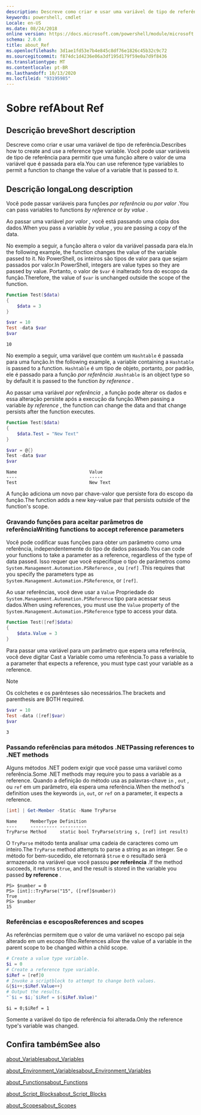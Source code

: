 ```yaml
---
description: Descreve como criar e usar uma variável de tipo de referência. Você pode usar variáveis de tipo de referência para permitir que uma função altere o valor de uma variável que é passada para ela.
keywords: powershell, cmdlet
Locale: en-US
ms.date: 08/24/2018
online version: https://docs.microsoft.com/powershell/module/microsoft.powershell.core/about/about_ref?view=powershell-5.1&WT.mc_id=ps-gethelp
schema: 2.0.0
title: about_Ref
ms.openlocfilehash: 3d1ae1fd53e7b4e845c8df76e1826c45b32c9c72
ms.sourcegitcommit: f874dc1d4236e06a3df195d179f59e0a7d9f8436
ms.translationtype: MT
ms.contentlocale: pt-BR
ms.lasthandoff: 10/13/2020
ms.locfileid: "93195985"
---
```

# <a name="about-ref"></a><span data-ttu-id="a52d6-105">Sobre ref</span><span class="sxs-lookup"><span data-stu-id="a52d6-105">About Ref</span></span>

## <a name="short-description"></a><span data-ttu-id="a52d6-106">Descrição breve</span><span class="sxs-lookup"><span data-stu-id="a52d6-106">Short description</span></span>

<span data-ttu-id="a52d6-107">Descreve como criar e usar uma variável de tipo de referência.</span><span class="sxs-lookup"><span data-stu-id="a52d6-107">Describes how to create and use a reference type variable.</span></span> <span data-ttu-id="a52d6-108">Você pode usar variáveis de tipo de referência para permitir que uma função altere o valor de uma variável que é passada para ela.</span><span class="sxs-lookup"><span data-stu-id="a52d6-108">You can use reference type variables to permit a function to change the value of a variable that is passed to it.</span></span>

## <a name="long-description"></a><span data-ttu-id="a52d6-109">Descrição longa</span><span class="sxs-lookup"><span data-stu-id="a52d6-109">Long description</span></span>

<span data-ttu-id="a52d6-110">Você pode passar variáveis para funções *por referência* ou *por valor* .</span><span class="sxs-lookup"><span data-stu-id="a52d6-110">You can pass variables to functions *by reference* or *by value* .</span></span>

<span data-ttu-id="a52d6-111">Ao passar uma variável *por valor* , você está passando uma cópia dos dados.</span><span class="sxs-lookup"><span data-stu-id="a52d6-111">When you pass a variable *by value* , you are passing a copy of the data.</span></span>

<span data-ttu-id="a52d6-112">No exemplo a seguir, a função altera o valor da variável passada para ela.</span><span class="sxs-lookup"><span data-stu-id="a52d6-112">In the following example, the function changes the value of the variable passed to it.</span></span> <span data-ttu-id="a52d6-113">No PowerShell, os inteiros são tipos de valor para que sejam passados por valor.</span><span class="sxs-lookup"><span data-stu-id="a52d6-113">In PowerShell, integers are value types so they are passed by value.</span></span>
<span data-ttu-id="a52d6-114">Portanto, o valor de `$var` é inalterado fora do escopo da função.</span><span class="sxs-lookup"><span data-stu-id="a52d6-114">Therefore, the value of `$var` is unchanged outside the scope of the function.</span></span>

```powershell
Function Test($data)
{
    $data = 3
}

$var = 10
Test -data $var
$var
```

```output
10
```

<span data-ttu-id="a52d6-115">No exemplo a seguir, uma variável que contém um `Hashtable` é passada para uma função.</span><span class="sxs-lookup"><span data-stu-id="a52d6-115">In the following example, a variable containing a `Hashtable` is passed to a function.</span></span> <span data-ttu-id="a52d6-116">`Hashtable` é um tipo de objeto, portanto, por padrão, ele é passado para a função *por referência* .</span><span class="sxs-lookup"><span data-stu-id="a52d6-116">`Hashtable` is an object type so by default it is passed to the function *by reference* .</span></span>

<span data-ttu-id="a52d6-117">Ao passar uma variável *por referência* , a função pode alterar os dados e essa alteração persiste após a execução da função.</span><span class="sxs-lookup"><span data-stu-id="a52d6-117">When passing a variable *by reference* , the function can change the data and that change persists after the function executes.</span></span>

```powershell
Function Test($data)
{
    $data.Test = "New Text"
}

$var = @{}
Test -data $var
$var
```

```output
Name                           Value
----                           -----
Test                           New Text
```

<span data-ttu-id="a52d6-118">A função adiciona um novo par chave-valor que persiste fora do escopo da função.</span><span class="sxs-lookup"><span data-stu-id="a52d6-118">The function adds a new key-value pair that persists outside of the function's scope.</span></span>

### <a name="writing-functions-to-accept-reference-parameters"></a><span data-ttu-id="a52d6-119">Gravando funções para aceitar parâmetros de referência</span><span class="sxs-lookup"><span data-stu-id="a52d6-119">Writing functions to accept reference parameters</span></span>

<span data-ttu-id="a52d6-120">Você pode codificar suas funções para obter um parâmetro como uma referência, independentemente do tipo de dados passado.</span><span class="sxs-lookup"><span data-stu-id="a52d6-120">You can code your functions to take a parameter as a reference, regardless of the type of data passed.</span></span> <span data-ttu-id="a52d6-121">Isso requer que você especifique o tipo de parâmetros como `System.Management.Automation.PSReference` , ou `[ref]` .</span><span class="sxs-lookup"><span data-stu-id="a52d6-121">This requires that you specify the parameters type as `System.Management.Automation.PSReference`, or `[ref]`.</span></span>

<span data-ttu-id="a52d6-122">Ao usar referências, você deve usar a `Value` Propriedade do `System.Management.Automation.PSReference` tipo para acessar seus dados.</span><span class="sxs-lookup"><span data-stu-id="a52d6-122">When using references, you must use the `Value` property of the `System.Management.Automation.PSReference` type to access your data.</span></span>

```powershell
Function Test([ref]$data)
{
    $data.Value = 3
}
```

<span data-ttu-id="a52d6-123">Para passar uma variável para um parâmetro que espera uma referência, você deve digitar Cast a Variable como uma referência.</span><span class="sxs-lookup"><span data-stu-id="a52d6-123">To pass a variable to a parameter that expects a reference, you must type cast your variable as a reference.</span></span>

> [!NOTE]
> <span data-ttu-id="a52d6-124">Os colchetes e os parênteses são necessários.</span><span class="sxs-lookup"><span data-stu-id="a52d6-124">The brackets and parenthesis are BOTH required.</span></span>

```powershell
$var = 10
Test -data ([ref]$var)
$var
```

```output
3
```

### <a name="passing-references-to-net-methods"></a><span data-ttu-id="a52d6-125">Passando referências para métodos .NET</span><span class="sxs-lookup"><span data-stu-id="a52d6-125">Passing references to .NET methods</span></span>

<span data-ttu-id="a52d6-126">Alguns métodos .NET podem exigir que você passe uma variável como referência.</span><span class="sxs-lookup"><span data-stu-id="a52d6-126">Some .NET methods may require you to pass a variable as a reference.</span></span> <span data-ttu-id="a52d6-127">Quando a definição do método usa as palavras-chave `in` , `out` , ou `ref` em um parâmetro, ela espera uma referência.</span><span class="sxs-lookup"><span data-stu-id="a52d6-127">When the method's definition uses the keywords `in`, `out`, or `ref` on a parameter, it expects a reference.</span></span>

```powershell
[int] | Get-Member -Static -Name TryParse
```

```output
Name     MemberType Definition
----     ---------- ----------
TryParse Method     static bool TryParse(string s, [ref] int result)
```

<span data-ttu-id="a52d6-128">O `TryParse` método tenta analisar uma cadeia de caracteres como um inteiro.</span><span class="sxs-lookup"><span data-stu-id="a52d6-128">The `TryParse` method attempts to parse a string as an integer.</span></span> <span data-ttu-id="a52d6-129">Se o método for bem-sucedido, ele retornará `$true` e o resultado será armazenado na variável que você passou **por referência** .</span><span class="sxs-lookup"><span data-stu-id="a52d6-129">If the method succeeds, it returns `$true`, and the result is stored in the variable you passed **by reference** .</span></span>

```
PS> $number = 0
PS> [int]::TryParse("15", ([ref]$number))
True
PS> $number
15
```

### <a name="references-and-scopes"></a><span data-ttu-id="a52d6-130">Referências e escopos</span><span class="sxs-lookup"><span data-stu-id="a52d6-130">References and scopes</span></span>

<span data-ttu-id="a52d6-131">As referências permitem que o valor de uma variável no escopo pai seja alterado em um escopo filho.</span><span class="sxs-lookup"><span data-stu-id="a52d6-131">References allow the value of a variable in the parent scope to be changed within a child scope.</span></span>

```powershell
# Create a value type variable.
$i = 0
# Create a reference type variable.
$iRef = [ref]0
# Invoke a scriptblock to attempt to change both values.
&{$i++;$iRef.Value++}
# Output the results.
"`$i = $i;`$iRef = $($iRef.Value)"
```

```output
$i = 0;$iRef = 1
```

<span data-ttu-id="a52d6-132">Somente a variável do tipo de referência foi alterada.</span><span class="sxs-lookup"><span data-stu-id="a52d6-132">Only the reference type's variable was changed.</span></span>

## <a name="see-also"></a><span data-ttu-id="a52d6-133">Confira também</span><span class="sxs-lookup"><span data-stu-id="a52d6-133">See also</span></span>

[<span data-ttu-id="a52d6-134">about_Variables</span><span class="sxs-lookup"><span data-stu-id="a52d6-134">about_Variables</span></span>](about_Variables.md)

[<span data-ttu-id="a52d6-135">about_Environment_Variables</span><span class="sxs-lookup"><span data-stu-id="a52d6-135">about_Environment_Variables</span></span>](about_Environment_Variables.md)

[<span data-ttu-id="a52d6-136">about_Functions</span><span class="sxs-lookup"><span data-stu-id="a52d6-136">about_Functions</span></span>](about_Functions.md)

[<span data-ttu-id="a52d6-137">about_Script_Blocks</span><span class="sxs-lookup"><span data-stu-id="a52d6-137">about_Script_Blocks</span></span>](about_Script_Blocks.md)

[<span data-ttu-id="a52d6-138">about_Scopes</span><span class="sxs-lookup"><span data-stu-id="a52d6-138">about_Scopes</span></span>](about_scopes.md)

